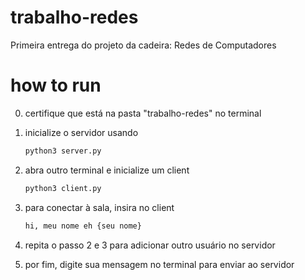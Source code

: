 # trabalho-redes
Primeira entrega do projeto da cadeira: Redes de Computadores

# how to run

0. certifique que está na pasta "trabalho-redes" no terminal
1. inicialize o servidor usando
   ```sh
   python3 server.py
   ```

2. abra outro terminal e inicialize um client
   
   ```sh
   python3 client.py
   ```
3. para conectar à sala, insira no client

   ```sh
   hi, meu nome eh {seu nome}
   ```

4. repita o passo 2 e 3 para adicionar outro usuário no servidor
5. por fim, digite sua mensagem no terminal para enviar ao servidor
